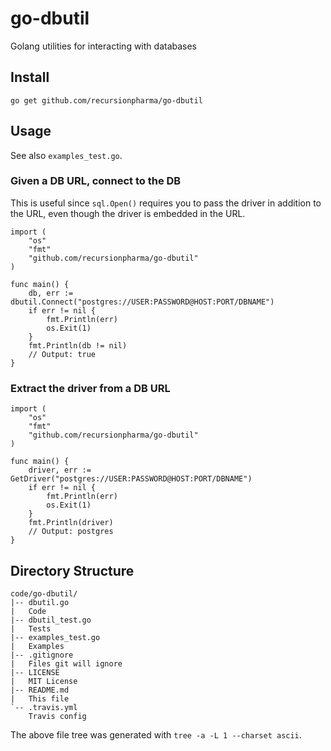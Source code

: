 # go-dbutil
Golang utilities for interacting with databases

## Install

    go get github.com/recursionpharma/go-dbutil

## Usage

See also `examples_test.go`.

### Given a DB URL, connect to the DB

This is useful since `sql.Open()` requires you to pass the driver in addition to the URL,
even though the driver is embedded in the URL.

    import (
        "os"
        "fmt"
        "github.com/recursionpharma/go-dbutil"
    )

    func main() {
        db, err := dbutil.Connect("postgres://USER:PASSWORD@HOST:PORT/DBNAME")
        if err != nil {
            fmt.Println(err)
            os.Exit(1)
        }
        fmt.Println(db != nil)
        // Output: true
    }

### Extract the driver from a DB URL

    import (
        "os"
        "fmt"
        "github.com/recursionpharma/go-dbutil"
    )

    func main() {
        driver, err := GetDriver("postgres://USER:PASSWORD@HOST:PORT/DBNAME")
        if err != nil {
            fmt.Println(err)
            os.Exit(1)
        }
        fmt.Println(driver)
        // Output: postgres
    }

## Directory Structure

```
code/go-dbutil/
|-- dbutil.go
|   Code
|-- dbutil_test.go
|   Tests
|-- examples_test.go
|   Examples
|-- .gitignore
|   Files git will ignore
|-- LICENSE
|   MIT License
|-- README.md
|   This file
`-- .travis.yml
    Travis config
```
The above file tree was generated with `tree -a -L 1 --charset ascii`.
